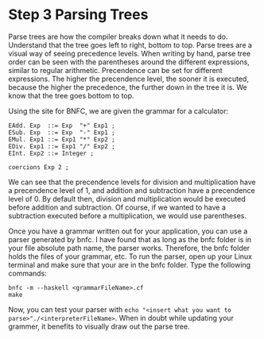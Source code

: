 # Step 3 Parsing Trees

Parse trees are how the compiler breaks down what it needs to do. Understand that the tree goes left to right, bottom to top. Parse trees are a visual way of seeing precedence levels. When writing by hand, parse tree order can be seen with the parentheses around the different expressions, similar to regular arithmetic. Precendence can be set for different expressions. The higher the precendence level, the sooner it is executed, because the higher the precedence, the further down in the tree it is. We know that the tree goes bottom to top. 

Using the site for BNFC, we are given the grammar for a calculator:
```
EAdd. Exp  ::= Exp  "+" Exp1 ;
ESub. Exp  ::= Exp  "-" Exp1 ;
EMul. Exp1 ::= Exp1 "*" Exp2 ;
EDiv. Exp1 ::= Exp1 "/" Exp2 ;
EInt. Exp2 ::= Integer ;

coercions Exp 2 ;
```
We can see that the precendence levels for division and multiplication have a precendence level of 1, and addition and subtraction have a precendence level of 0. By default then, division and multiplication would be executed before addition and subtraction. Of course, if we wanted to have a subtraction executed before a multiplication, we would use parentheses.

Once you have a grammar written out for your application, you can use a parser generated by bnfc. I have found that as long as the bnfc folder is in your file absolute path name, the parser works. Therefore, the bnfc folder holds the files of your grammar, etc. To run the parser, open up your Linux terminal and make sure that your are in the bnfc folder. Type the following commands:
```
bnfc -m --haskell <grammarFileName>.cf
make
```
Now, you can test your parser with `echo "<insert what you want to parse>"./<interpreterFileName>`. When in doubt while updating your grammer, it benefits to visually draw out the parse tree.
